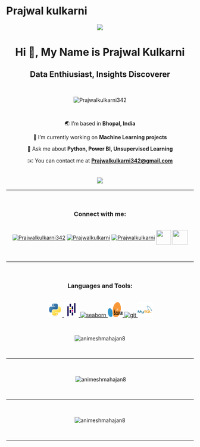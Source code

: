 # Prajwal kulkarni
<div align="center">
    <img src="https://github.com/Prajwalkulkarni342/Prajwalkulkarni342/blob/main/coding.gif">
</div>

<h1 align="center">Hi 👋, My Name is Prajwal Kulkarni</h1>

<h2 align="center">Data Enthiusiast, Insights Discoverer</h2>

</br>
<p align="center"> <img src="https://komarev.com/ghpvc/?username=Prajwalkulkarni342&label=Profile%20views&color=0e75b6&style=flat" alt="Prajwalkulkarni342" /> </p>

</br>
<p align="center">
🌏 I’m based in <b>Bhopal, India</b>
</p>
<p align="center">
🧠 I’m currently working on <b>Machine Learning projects</b>
</p>
<p align="center">
💬 Ask me about <b>Python, Power BI, Unsupervised Learning</b>
</p>
<p align="center">
✉️ You can contact me at <a href="mailto:Prajwalkulkarni342@gmail.com" target = "_blank"><b>Prajwalkulkarni342@gmail.com</b></a>
</p>
</br>

<div align="center">
    <img src="https://github.com/Prajwalkulkarni342/Prajwalkulkarni342/blob/main/skyline.gif">
</div>

---
</br>
<h3 align="center">Connect with me:</h3>

<p align="center">
</br>
<a href="https://www.github.com/Prajwalkulkarni342" target="_blank"><img align='center' src="https://raw.githubusercontent.com/danielcranney/readme-generator/main/public/icons/socials/github.svg" alt ='Prajwalkulkarni342' width="40" height="40" /></a>
<a href="https://linkedin.com/in/Prajwalkulkarni" target="blank"><img align="center" src="https://raw.githubusercontent.com/danielcranney/readme-generator/main/public/icons/socials/linkedin.svg" alt="Prajwalkulkarni" height="40" width="40" /></a>
<a href="https://www.youtube.com/channel/UCxFXKdA_2eNpRuLk6_AoQJQ" target="blank"><img align="center" src="https://raw.githubusercontent.com/rahuldkjain/github-profile-readme-generator/master/src/images/icons/Social/youtube.svg" alt="Prajwalkulkarni" height="40" width="40" /></a>
<a href="https://www.hackerrank.com/Prajwalkulkarni" target="blank"><img align="center" src="https://raw.githubusercontent.com/rahuldkjain/github-profile-readme-generator/master/src/images/icons/Social/hackerrank.svg" alt="" height="40" width="40" /></a>
<a href="https://medium.com/@animeshmahajan8" target="_blank" rel="noreferrer"><img align="center" src="https://raw.githubusercontent.com/danielcranney/readme-generator/main/public/icons/socials/medium.svg" width="40" height="40" /></a>

</p>
</br>

---

</br>
<h3 align="center">Languages and Tools:</h3>
<p align="center">
</br>
<a href="https://www.python.org" target="_blank" rel="noreferrer"> <img src="https://raw.githubusercontent.com/devicons/devicon/master/icons/python/python-original.svg" alt="python" width="40" height="40"/> </a>
<a href="https://pandas.pydata.org/" target="_blank" rel="noreferrer"> <img src="https://raw.githubusercontent.com/devicons/devicon/2ae2a900d2f041da66e950e4d48052658d850630/icons/pandas/pandas-original.svg" alt="pandas" width="40" height="40"/> </a>
<a href="https://seaborn.pydata.org/" target="_blank" rel="noreferrer"> <img src="https://seaborn.pydata.org/_images/logo-mark-lightbg.svg" alt="seaborn" width="40" height="40"/> </a> 
<a href="https://scikit-learn.org/stable/" target="_blank" rel="noreferrer"> <img src="https://raw.githubusercontent.com/scikit-learn/scikit-learn/main/doc/logos/scikit-learn-logo-without-subtitle.svg" alt="scikit learn" width="40" height="40"/> </a>
<a href="https://git-scm.com/" target="_blank" rel="noreferrer"> <img src="https://www.vectorlogo.zone/logos/git-scm/git-scm-icon.svg" alt="git" width="40" height="40"/> </a>
<a href="https://www.mysql.com/" target="_blank" rel="noreferrer"> <img src="https://raw.githubusercontent.com/devicons/devicon/master/icons/mysql/mysql-original-wordmark.svg" alt="mysql" width="40" height="40"/> </a>
</p>
</br>

<p align="center"><img align="center" src="https://github-readme-stats.vercel.app/api/top-langs?username=animeshmahajan8&show_icons=true&locale=en&layout=compact" alt="animeshmahajan8" /></p>
</br>

---

</br>
<p align="center">&nbsp;<img align="center" src="https://github-readme-stats.vercel.app/api?username=animeshmahajan8&show_icons=true&locale=en" alt="animeshmahajan8" /></p>
</br>

---

</br>
<p align="center"><img align="center" src="https://github-readme-streak-stats.herokuapp.com/?user=animeshmahajan8&" alt="animeshmahajan8" /></p>
</br>

---
